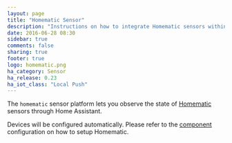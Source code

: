 ```yaml
---
layout: page
title: "Homematic Sensor"
description: "Instructions on how to integrate Homematic sensors within Home Assistant."
date: 2016-06-28 08:30
sidebar: true
comments: false
sharing: true
footer: true
logo: homematic.png
ha_category: Sensor
ha_release: 0.23
ha_iot_class: "Local Push"
---
```



The `homematic` sensor platform lets you observe the state of [Homematic](http://www.homematic.com/) sensors through Home Assistant.

Devices will be configured automatically. Please refer to the [component](/components/homematic/) configuration on how to setup Homematic.